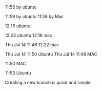 11;56 by ubuntu

11:59 by ubuntu
11:59 by Mac

12:16 ubuntu

12:22 ubuntu
12:16 mac

Thu Jul 14 11:46
12:22 mac


Thu Jul 14 11:50 Ubuntu
Thu Jul 14 11:48 MAC

11:50 MAC

11:53 Ubuntu

Creating a new branch is quick and simple.
